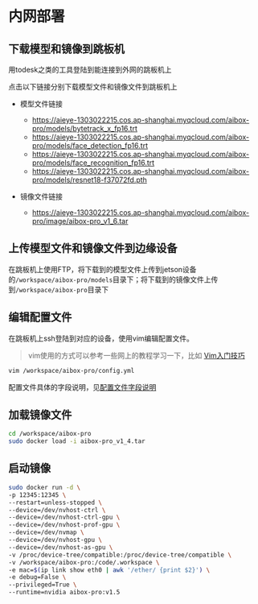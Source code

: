 # 内网部署

## 下载模型和镜像到跳板机

用todesk之类的工具登陆到能连接到外网的跳板机上

点击以下链接分别下载模型文件和镜像文件到跳板机上

- 模型文件链接
  - https://aieye-1303022215.cos.ap-shanghai.myqcloud.com/aibox-pro/models/bytetrack_x_fp16.trt
  - https://aieye-1303022215.cos.ap-shanghai.myqcloud.com/aibox-pro/models/face_detection_fp16.trt
  - https://aieye-1303022215.cos.ap-shanghai.myqcloud.com/aibox-pro/models/face_recognition_fp16.trt
  - https://aieye-1303022215.cos.ap-shanghai.myqcloud.com/aibox-pro/models/resnet18-f37072fd.pth

- 镜像文件链接
  - https://aieye-1303022215.cos.ap-shanghai.myqcloud.com/aibox-pro/image/aibox-pro_v1_6.tar


## 上传模型文件和镜像文件到边缘设备

在跳板机上使用FTP，将下载到的模型文件上传到jetson设备的`/workspace/aibox-pro/models`目录下；将下载到的镜像文件上传到`/workspace/aibox-pro`目录下

## 编辑配置文件

在跳板机上ssh登陆到对应的设备，使用vim编辑配置文件。

> vim使用的方式可以参考一些网上的教程学习一下，比如 [Vim入门技巧](https://www.coonote.com/vim-note/vim-introductory-skills.html)

```bash
vim /workspace/aibox-pro/config.yml
```

配置文件具体的字段说明，见[配置文件字段说明](./配置文件字段说明.md)

## 加载镜像文件

```bash
cd /workspace/aibox-pro
sudo docker load -i aibox-pro_v1_4.tar
```

## 启动镜像

```bash
sudo docker run -d \
-p 12345:12345 \
--restart=unless-stopped \
--device=/dev/nvhost-ctrl \
--device=/dev/nvhost-ctrl-gpu \
--device=/dev/nvhost-prof-gpu \
--device=/dev/nvmap \
--device=/dev/nvhost-gpu \
--device=/dev/nvhost-as-gpu \
-v /proc/device-tree/compatible:/proc/device-tree/compatible \
-v /workspace/aibox-pro:/code/.workspace \
-e mac=$(ip link show eth0 | awk '/ether/ {print $2}') \
-e debug=False \
--privileged=True \
--runtime=nvidia aibox-pro:v1.5
```
